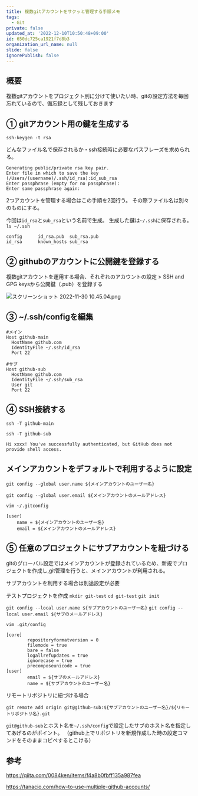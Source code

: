 ```yaml
---
title: 複数gitアカウントをサクッと管理する手順メモ
tags:
  - Git
private: false
updated_at: '2022-12-10T10:50:48+09:00'
id: 650dc725ca1921f7d8b3
organization_url_name: null
slide: false
ignorePublish: false
---
```

## 概要
複数gitアカウントをプロジェクト別に分けて使いたい時、gitの設定方法を毎回忘れているので、備忘録として残しておきます

## ① gitアカウント用の鍵を生成する

`ssh-keygen -t rsa`

どんなファイル名で保存されるか・ssh接続時に必要なパスフレーズを求められる。
```
Generating public/private rsa key pair.
Enter file in which to save the key (/Users/(username)/.ssh/id_rsa):id_sub_rsa 
Enter passphrase (empty for no passphrase):
Enter same passphrase again:
```

2つアカウントを管理する場合はこの手順を2回行う。
その際ファイル名は別々のものにする。

今回は`id_rsa`と`sub_rsa`という名前で生成。
生成した鍵は`~/.ssh`に保存される。
`ls ~/.ssh`

```
config		id_rsa.pub	sub_rsa.pub
id_rsa		known_hosts	sub_rsa
```

## ② githubのアカウントに公開鍵を登録する
複数gitアカウントを運用する場合、それぞれのアカウントの設定 > SSH and GPG keysから公開鍵（.pub）を登録する

![スクリーンショット 2022-11-30 10.45.04.png](https://qiita-image-store.s3.ap-northeast-1.amazonaws.com/0/689205/c9552591-a91d-a40f-fb08-cf23a0d93b52.png)


## ③ ~/.ssh/configを編集
```.ssh/config
#メイン
Host github-main 
  HostName github.com
  IdentityFile ~/.ssh/id_rsa
  Port 22

#サブ
Host github-sub 
  HostName github.com
  IdentityFile ~/.ssh/sub_rsa
  User git
  Port 22
```

## ④ SSH接続する
`ssh -T github-main`

`ssh -T github-sub`

```
Hi xxxx! You've successfully authenticated, but GitHub does not provide shell access.
```

## メインアカウントをデフォルトで利用するように設定
`git config --global user.name ${メインアカウントのユーザー名}`

`git config --global user.email ${メインアカウントのメールアドレス}`


`vim ~/.gitconfig`

```
[user]
    name = ${メインアカウントのユーザー名}
    email = ${メインアカウントのメールアドレス}
```


## ⑤ 任意のプロジェクトにサブアカウントを紐づける
gitのグローバル設定ではメインアカウントが登録されているため、新規でプロジェクトを作成し,git管理を行うと、メインアカウントが利用される。

サブアカウントを利用する場合は別途設定が必要

テストプロジェクトを作成
`mkdir git-test`
`cd git-test`
`git init`

`git config --local user.name ${サブアカウントのユーザー名}`
`git config --local user.email ${サブのメールアドレス}`

`vim .git/config`

```
[core]
        repositoryformatversion = 0
        filemode = true
        bare = false
        logallrefupdates = true
        ignorecase = true
        precomposeunicode = true
[user]
        email = ${サブのメールアドレス}
        name = ${サブアカウントのユーザー名}
```

リモートリポジトリに紐づける場合

`git remote add origin git@github-sub:${サブアカウントのユーザー名}/${リモートリポジトリ名}.git`

`git@github-sub`とホスト名を`~/.ssh/config`で設定したサブのホスト名を指定してあげるのがポイント。
（github上でリポジトリを新規作成した時の設定コマンドをそのままコピペするとこける）


## 参考

https://qiita.com/0084ken/items/f4a8b0fbff135a987fea

https://tanacio.com/how-to-use-multiple-github-accounts/
